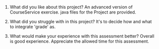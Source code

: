 1. What did you like about this project?
An advanced version of CourseService exercise. java files for the Project are provided.

2. What did you struggle with in this project?
It's to decide how and what to integrate 'grade' as.

3. What would make your experience with this assessment better?
Overall is good experience. Appreciate the allowed time for this assessment.